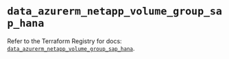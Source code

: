 # `data_azurerm_netapp_volume_group_sap_hana`

Refer to the Terraform Registry for docs: [`data_azurerm_netapp_volume_group_sap_hana`](https://registry.terraform.io/providers/hashicorp/azurerm/3.96.0/docs/data-sources/netapp_volume_group_sap_hana).

